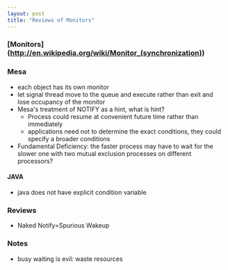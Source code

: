 ```yaml
---
layout: post
title: "Reviews of Monitors"
---
```


### [Monitors] (http://en.wikipedia.org/wiki/Monitor_(synchronization))


### Mesa
* each object has its own monitor
* let signal thread move to the queue and execute rather than exit and lose occupancy of the monitor
* Mesa's treatment of NOTIFY as a hint, what is hint?
    * Process could resume at convenient future time rather than immediately
    * applications need not to determine the exact conditions, they could specify a broader conditions
* Fundamental Deficiency: the faster process may have to wait for the slower one with two mutual exclusion processes on different processors?
#### JAVA
* java does not have explicit condition variable

### Reviews
* Naked Notify=Spurious Wakeup

### Notes
* busy waiting is evil: waste resources
